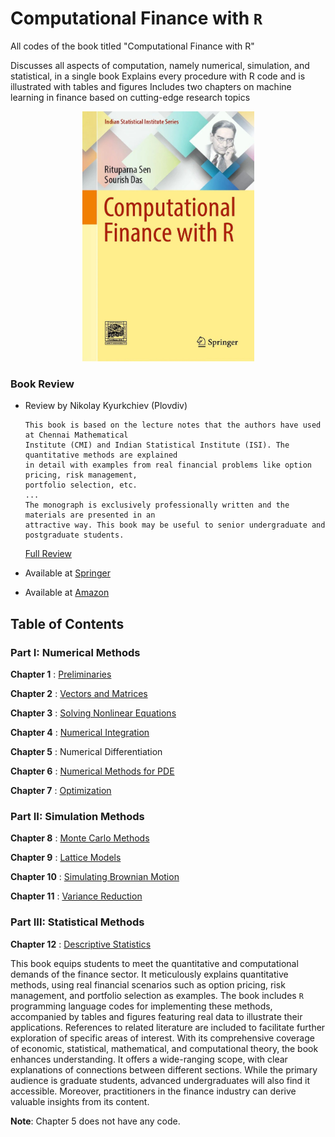 # Computational Finance with `R`
All codes of the book titled "Computational Finance with R"

Discusses all aspects of computation, namely numerical, simulation, and statistical, in a single book
Explains every procedure with R code and is illustrated with tables and figures
Includes two chapters on machine learning in finance based on cutting-edge research topics


<p align = "center">
<img src="./book_front.jpeg" alt="drawing" width="275" height="400"/>
</p>

### Book Review

+ Review by  Nikolay Kyurkchiev (Plovdiv)
  ```
  This book is based on the lecture notes that the authors have used at Chennai Mathematical
  Institute (CMI) and Indian Statistical Institute (ISI). The quantitative methods are explained
  in detail with examples from real financial problems like option pricing, risk management,
  portfolio selection, etc.
  ...
  The monograph is exclusively professionally written and the materials are presented in an
  attractive way. This book may be useful to senior undergraduate and postgraduate students.
  ```


  [Full Review](https://zbmath.org/1519.91004)


+ Available at [Springer](https://link.springer.com/book/10.1007/978-981-19-2008-0)

+ Available at [Amazon](https://www.amazon.in/Computational-Finance-Indian-Statistical-Institute/dp/9811920079/ref=sr_1_1?crid=XB6CS1Y1KZSN&dib=eyJ2IjoiMSJ9.7Yk_gU1_xW0jHnqTvFO1s9NlBiEzJh9rcZTNMBrBqYrHjxqfWPWf1R4tKm0f-hKBHWebIrq3nouN52ey-dbg4o9hZHkToRFws9VrnrizzVefkNZtiOd4klyLuiMthkk-2Wp7sBLEMhLgelo7nKl9w09LZ6ZjzvKnZbwdT8gf2xYHFOor7ibFaD68EHGuOs13pI-p0_3hlqYDjJI8kSYwBvrgNLIJWj2jM52yaNHEA_Q.MTGH5M1y2MSsYN45D5h1JMJyihqYEIzPBUOUrcfRhSg&dib_tag=se&keywords=computational+finance+with+r&qid=1711028598&sprefix=Computational+Finance%2Caps%2C247&sr=8-1)

## Table of Contents


### Part I: Numerical Methods


**Chapter 1** : [Preliminaries](https://github.com/sourish-cmi/Computational-Finance-with-R/blob/main/Chapter_01.md)

**Chapter 2** : [Vectors and Matrices](https://github.com/sourish-cmi/Computational-Finance-with-R/blob/main/Chapter_02.md)

**Chapter 3** : [Solving Nonlinear Equations](https://github.com/sourish-cmi/Computational-Finance-with-R/blob/main/Chapter_03.md)

**Chapter 4** : [Numerical Integration](https://github.com/sourish-cmi/Computational-Finance-with-R/blob/main/Chapter_04.md)

**Chapter 5** : Numerical Differentiation

**Chapter 6** : [Numerical Methods for PDE](https://github.com/sourish-cmi/Computational-Finance-with-R/blob/main/Chapter_06.md)

**Chapter 7** : [Optimization](https://github.com/sourish-cmi/Computational-Finance-with-R/blob/main/Chapter_07.md)

### Part II: Simulation Methods

**Chapter 8** : [Monte Carlo Methods](https://github.com/sourish-cmi/Computational-Finance-with-R/blob/main/Chapter_08.md)

**Chapter 9** : [Lattice Models](https://github.com/sourish-cmi/Computational-Finance-with-R/blob/main/Chapter_09.md)

**Chapter 10** : [Simulating Brownian Motion](https://github.com/sourish-cmi/Computational-Finance-with-R/blob/main/Chapter_10.md)

**Chapter 11** : [Variance Reduction](https://github.com/sourish-cmi/Computational-Finance-with-R/blob/main/Chapter_11.md)

### Part III: Statistical Methods

**Chapter 12** : [Descriptive Statistics](https://github.com/sourish-cmi/Computational-Finance-with-R/blob/main/Chapter_12.md)


This book equips students to meet the quantitative and computational demands of the finance sector. It meticulously explains quantitative methods, using real financial scenarios such as option pricing, risk management, and portfolio selection as examples. The book includes `R` programming language codes for implementing these methods, accompanied by tables and figures featuring real data to illustrate their applications. References to related literature are included to facilitate further exploration of specific areas of interest. With its comprehensive coverage of economic, statistical, mathematical, and computational theory, the book enhances understanding. It offers a wide-ranging scope, with clear explanations of connections between different sections. While the primary audience is graduate students, advanced undergraduates will also find it accessible. Moreover, practitioners in the finance industry can derive valuable insights from its content.

**Note**: Chapter 5 does not have any code.
